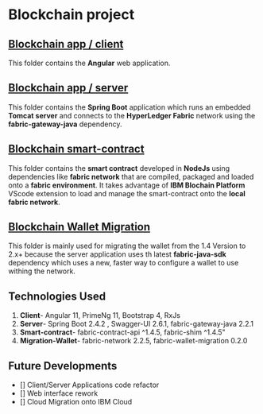 # Blockchain project

## [Blockchain app / client](https://github.com/botsteve/blockchain/tree/main/blockchain-app/client)
  This folder contains the **Angular** web application.
  
## [Blockchain app / server](https://github.com/botsteve/blockchain/tree/main/blockchain-app/server)
  This folder contains the **Spring Boot** application which runs an embedded **Tomcat server** and connects to the **HyperLedger Fabric** network using the **fabric-gateway-java** dependency.
  
## [Blockchain smart-contract](https://github.com/botsteve/blockchain/tree/main/blockchain-contract)
  This folder contains the **smart contract** developed in **NodeJs** using dependencies like **fabric network** that are compiled, packaged and loaded onto a **fabric environment**. It takes advantage of **IBM Blochain Platform** VScode extension to load and manage the smart-contract onto the __local fabric network__.

## [Blockchain Wallet Migration](https://github.com/botsteve/blockchain/tree/main/WalletMigration)
  This folder is mainly used for migrating the wallet from the 1.4 Version to 2.x+ because the server application uses th latest **fabric-java-sdk** dependency which uses a new, faster way to configure a wallet to use withing the network.
  
## Technologies Used 
1. **Client**- Angular 11, PrimeNg 11, Bootstrap 4, RxJs
2. **Server**- Spring Boot 2.4.2 , Swagger-UI 2.6.1, fabric-gateway-java 2.2.1
3. **Smart-contract**-  fabric-contract-api ^1.4.5, fabric-shim ^1.4.5"
4. **Migration-Wallet**-  fabric-network 2.2.5, fabric-wallet-migration 0.2.0

## Future Developments
- [] Client/Server Applications code refactor
- [] Web interface rework
- [] Cloud Migration onto IBM Cloud
